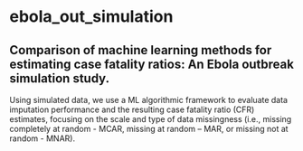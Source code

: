 # ebola_out_simulation

## Comparison of machine learning methods for estimating case fatality ratios: An Ebola outbreak simulation study.
Using simulated data, we use a ML algorithmic framework to evaluate data imputation performance and the resulting case fatality ratio (CFR) estimates, focusing on the scale and type of data missingness (i.e., missing completely at random - MCAR, missing at random – MAR, or missing not at random - MNAR).
